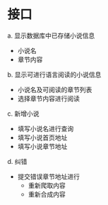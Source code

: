 # 接口

a. 显示数据库中已存储小说信息
  - 小说名
  - 章节内容
  
b. 显示可进行语言阅读的小说信息
  - 小说名及可阅读的章节列表
  - 选择章节内容进行阅读
  
c. 新增小说
  - 填写小说名进行查询
  - 填写小说首页地址
  - 填写小说章节地址
  
d. 纠错
  - 提交错误章节地址进行
    - 重新爬取内容
    - 重新合成内容